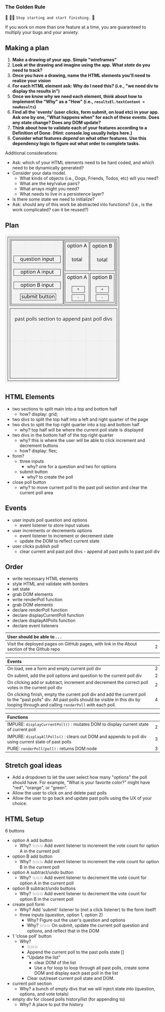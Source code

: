 ### The Golden Rule

🦸 🦸‍♂️ `Stop starting and start finishing.` 🏁

If you work on more than one feature at a time, you are guaranteed to multiply your bugs and your anxiety.

## Making a plan

1) **Make a drawing of your app. Simple "wireframes"**
1) **Look at the drawing and imagine using the app. What _state_ do you need to track?**
1) **Once you have a drawing, name the HTML elements you'll need to realize your vision**
1) **For each HTML element ask: Why do I need this? (i.e., "we need div to display the results in")**
1) **Once we know _why_ we need each element, think about how to implement the "Why" as a "How" (i.e., `resultsEl.textContent = newResults`)**
1) **Find all the 'events' (user clicks, form submit, on load etc) in your app. Ask one by one, "What happens when" for each of these events. Does any state change? Does any DOM update?**
1) **Think about how to validate each of your features according to a Definition of Done. (Hint: console.log usually helps here.)**
1) **Consider what features _depend_ on what other features. Use this dependency logic to figure out what order to complete tasks.**

Additional considerations:

- Ask: which of your HTML elements need to be hard coded, and which need to be dynamically generated?
- Consider your data model.
  - What kinds of objects (i.e., Dogs, Friends, Todos, etc) will you need?
  - What are the key/value pairs?
  - What arrays might you need?
  - What needs to live in a persistence layer?
- Is there some state we need to initialize?
- Ask: should any of this work be abstracted into functions? (i.e., is the work complicated? can it be reused?)

## Plan

![wireframes](/assets/wireframe.png)

## HTML Elements

- two sections to split main into a top and bottom half
  - how? display: grid;
- two divs to split the top half into a left and right quarter of the page
- two divs to split the top right quarter into a top and bottom half
  - why? top half will be where the current poll state is displayed
- two divs in the bottom half of the top right quarter
  - why? this is where the user will be able to click increment and decrement buttons
  - how? display: flex;
- form?
  - three inputs
    - why? one for a question and two for options
  - submit button
    - why? to create the poll
- close poll button
  - why? to move current poll to the past poll section and clear the current poll area

## Events

- user inputs poll question and options
  - event listener to store input values
- user increments or decrements options
  - event listener to increment or decrement state
  - update the DOM to reflect current state
- user clicks publish poll
  - clear current and past poll divs - append all past polls to past poll div

## Order

- write necessary HTML elements
- style HTML and validate with borders
- set state
- grab DOM elements
- write renderPoll function
- grab DOM elements
- declare renderPoll function
- declare displayCurrentPoll function
- declare displayAllPolls function
- declare event listeners

| User should be able to . . .                                                         |             |
| :----------------------------------------------------------------------------------- | ----------: |
| Visit the deployed pages on GitHub pages, with link in the About section of the Github repo|        2 |

| Events                                                                               |             |
| :----------------------------------------------------------------------------------- | ----------: |
| On load, see a form and empty current poll div                                             |        2 |
| On submit, add the poll options and question to the current poll div                                      |        2 |
| On clicking add or subtract, increment and decrement the correct poll votes in the current poll div|     2 |
| On clicking finish, empty the current poll div and add the current poll to the "past polls" div. All past polls should be visible in this div by looping through and calling `renderPoll` with each poll. |4|

| Functions                                                              |             |
| :----------------------------------------------------------------------------------- | ----------: |
| IMPURE: `displayCurrentPoll()` : mutates DOM to display current state of current poll | 2|
| IMPURE: `displayAllPolls()` : clears out DOM and appends to poll div using current state of past polls | 3 |
| PURE: `renderPoll(poll)` : returns DOM node | 3|

## Stretch goal ideas

- Add a dropdown to let the user select how many "options" the poll should have. For example, "What is your favorite color?" might have "red", "orange", or "green".
- Allow the user to click on and delete past polls
- Allow the user to go back and update past polls using the UX of your choice.

## HTML Setup

6 buttons

- option A add button
  - Why? 💥💥💥 Add event listener to increment the vote count for option A in the current poll
- option B add button
  - Why? 💥💥💥 Add event listener to increment the vote count for option B in the current poll
- option A subtract/undo button
  - Why? 💥💥💥 Add event listener to decrement the vote count for option A in the current poll
- option B subtract/undo buttons
  - Why? 💥💥💥 Add event listener to decrement the vote count for option B in the current poll
- create poll form
  - Why? Add 'submit' listener to (not a click listener) to the form itself!
  - three inputs (question, option 1, option 2)
    - Why? Figure out the user's question and options
    - Why? 💥💥💥 On submit, update the current poll question and options, and reflect that in the DOM
- 1 'close poll' button
  - Why?
    - 💥💥💥
    - Append the current poll to the past polls state []
    - "Update the list"
      - clear DOM of the list
      - Use a for loop to loop through all past polls, create some DOM and display each past poll in the list
    - Clear out/reset current poll state and DOM.
- current poll section
  - Why? a bunch of empty divs that we will inject state into (question, options, and vote totals)
- empty div for closed polls history/list (for appending to)
  - Why? A place to put the history
